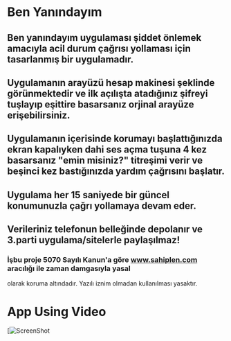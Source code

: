 # Ben Yanındayım

## Ben yanındayım uygulaması şiddet önlemek amacıyla acil durum çağrısı yollaması için tasarlanmış bir uygulamadır.
## Uygulamanın arayüzü hesap makinesi şeklinde görünmektedir ve ilk açılışta atadığınız şifreyi tuşlayıp eşittire basarsanız orjinal arayüze erişebilirsiniz.
## Uygulamanın içerisinde korumayı başlattığınızda ekran kapalıyken dahi ses açma tuşuna 4 kez basarsanız "emin misiniz?" titreşimi verir ve beşinci kez bastığınızda yardım çağrısını başlatır.
## Uygulama her 15 saniyede bir güncel konumunuzla çağrı yollamaya devam eder.
## Verileriniz telefonun belleğinde depolanır ve 3.parti uygulama/sitelerle paylaşılmaz!
### İşbu proje 5070 Sayılı Kanun'a göre www.sahiplen.com aracılığı ile zaman damgasıyla yasal
olarak koruma altındadır. Yazılı iznim olmadan kullanılması yasaktır.

# App Using Video

[![ScreenShot](https://github.com/asimolpiq/ben-yanindayim/blob/main/screenshot/ben_yanindayim.gif)

